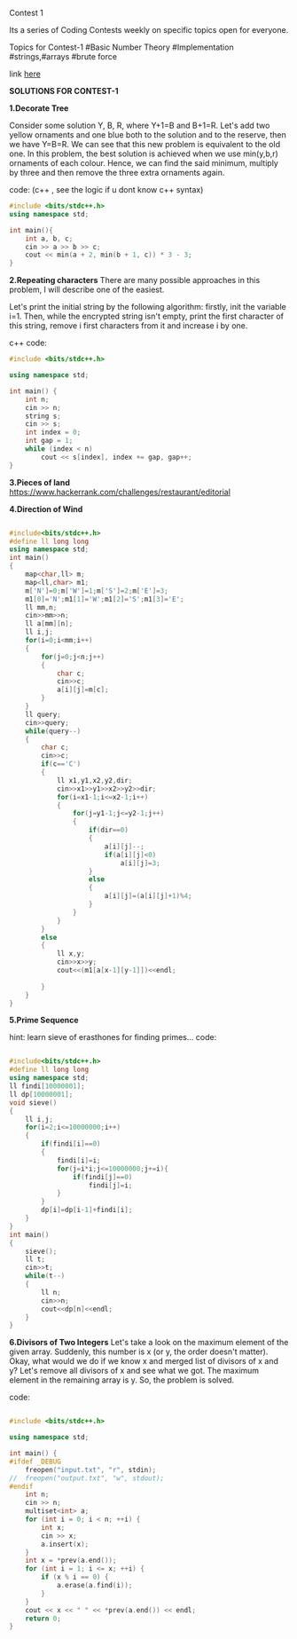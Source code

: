Contest 1


Its a series of Coding Contests weekly on specific topics open for everyone.

Topics for Contest-1
#Basic Number Theory #Implementation #strings,#arrays #brute force

link [here](https://www.hackerrank.com/snistcontest1)

**SOLUTIONS FOR CONTEST-1**

**1.Decorate Tree**

Consider some solution Y, B, R, where Y+1=B and B+1=R. Let's add two yellow ornaments and one blue both to the solution and to the reserve, then we have Y=B=R. We can see that this new problem is equivalent to the old one. In this problem, the best solution is achieved when we use min(y,b,r) ornaments of each colour. Hence, we can find the said minimum, multiply by three and then remove the three extra ornaments again.


code: 
(c++ , see the logic if u dont know c++ syntax)

```cpp
#include <bits/stdc++.h>
using namespace std;

int main(){
    int a, b, c;
    cin >> a >> b >> c;
    cout << min(a + 2, min(b + 1, c)) * 3 - 3;
}
```
**2.Repeating characters**
There are many possible approaches in this problem, I will describe one of the easiest.

Let's print the initial string by the following algorithm: firstly, init the variable i=1. Then, while the encrypted string isn't empty, print the first character of this string, remove i first characters from it and increase i by one.

c++ code:
```cpp
#include <bits/stdc++.h>

using namespace std;

int main() {
    int n;
    cin >> n;
    string s;
    cin >> s;
    int index = 0;
    int gap = 1;
    while (index < n)
        cout << s[index], index += gap, gap++;
}
```

**3.Pieces of land**
https://www.hackerrank.com/challenges/restaurant/editorial


**4.Direction of Wind**
```cpp

#include<bits/stdc++.h>
#define ll long long
using namespace std;
int main()
{
    map<char,ll> m;
    map<ll,char> m1;
    m['N']=0;m['W']=1;m['S']=2;m['E']=3;
    m1[0]='N';m1[1]='W';m1[2]='S';m1[3]='E';
    ll mm,n;
    cin>>mm>>n;
    ll a[mm][n];
    ll i,j;
    for(i=0;i<mm;i++)
    {
        for(j=0;j<n;j++)
        {
            char c;
            cin>>c;
            a[i][j]=m[c];
        }
    }
    ll query;
    cin>>query;
    while(query--)
    {
        char c;
        cin>>c;
        if(c=='C')
        {
            ll x1,y1,x2,y2,dir;
            cin>>x1>>y1>>x2>>y2>>dir;
            for(i=x1-1;i<=x2-1;i++)
            {
                for(j=y1-1;j<=y2-1;j++)
                {
                    if(dir==0)
                    {
                        a[i][j]--;
                        if(a[i][j]<0)
                            a[i][j]=3;
                    }
                    else
                    {
                        a[i][j]=(a[i][j]+1)%4;
                    }
                }
            }
        }
        else
        {
            ll x,y;
            cin>>x>>y;
            cout<<(m1[a[x-1][y-1]])<<endl;
            
        }
    }
}

```
**5.Prime Sequence**

hint: learn sieve of erasthones for finding primes...
code:
```cpp

#include<bits/stdc++.h>
#define ll long long
using namespace std;
ll findi[10000001];
ll dp[10000001];
void sieve()
{
    ll i,j;
    for(i=2;i<=10000000;i++)
    {
        if(findi[i]==0)
        {
            findi[i]=i;
            for(j=i*i;j<=10000000;j+=i){
                if(findi[j]==0)
                    findi[j]=i;
            }
        }
        dp[i]=dp[i-1]+findi[i];
    }
}
int main()
{
    sieve();
    ll t;
    cin>>t;
    while(t--)
    {
        ll n;
        cin>>n;
        cout<<dp[n]<<endl;
    }
}
```
**6.Divisors of Two Integers** 
Let's take a look on the maximum element of the given array. Suddenly, this number is x (or y, the order doesn't matter). Okay, what would we do if we know x and merged list of divisors of x and y? Let's remove all divisors of x and see what we got. The maximum element in the remaining array is y. So, the problem is solved.

code:
```cpp

#include <bits/stdc++.h>

using namespace std;

int main() {
#ifdef _DEBUG
	freopen("input.txt", "r", stdin);
//	freopen("output.txt", "w", stdout);
#endif
	int n;
	cin >> n;
	multiset<int> a;
	for (int i = 0; i < n; ++i) {
		int x;
		cin >> x;
		a.insert(x);
	}
	int x = *prev(a.end());
	for (int i = 1; i <= x; ++i) {
		if (x % i == 0) {
			a.erase(a.find(i));
		}
	}
	cout << x << " " << *prev(a.end()) << endl;
	return 0;
}
